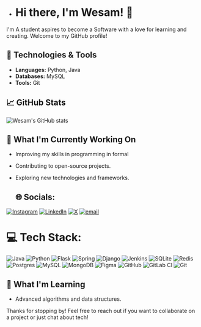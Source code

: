 - # Hi there, I'm Wesam! 👋

I'm  A student aspires to become a Software with a love for learning and creating. Welcome to my GitHub profile!

## 🔧 Technologies & Tools

- **Languages:** Python, Java
- **Databases:** MySQL
- **Tools:** Git

## 📈 GitHub Stats

![Wesam's GitHub stats](https://github-readme-stats.vercel.app/api?username=wesambadr72&show_icons=true&theme=radical)

## 🤔 What I'm Currently Working On

- Improving my skills in programming in formal 
- Contributing to open-source projects.
- Exploring new technologies and frameworks.

  ## 🌐 Socials:
[![Instagram](https://img.shields.io/badge/Instagram-%23E4405F.svg?logo=Instagram&logoColor=white)](https://instagram.com/_ws7h) [![LinkedIn](https://img.shields.io/badge/LinkedIn-%230077B5.svg?logo=linkedin&logoColor=white)](https://linkedin.com/in/WesamAlluhaybi) [![X](https://img.shields.io/badge/X-black.svg?logo=X&logoColor=white)](https://x.com/@ws7__) [![email](https://img.shields.io/badge/Email-D14836?logo=gmail&logoColor=white)](mailto:wbadr60@gmail.com) 

# 💻 Tech Stack:
![Java](https://img.shields.io/badge/java-%23ED8B00.svg?style=for-the-badge&logo=openjdk&logoColor=white) ![Python](https://img.shields.io/badge/python-3670A0?style=for-the-badge&logo=python&logoColor=ffdd54) ![Flask](https://img.shields.io/badge/flask-%23000.svg?style=for-the-badge&logo=flask&logoColor=white) ![Spring](https://img.shields.io/badge/spring-%236DB33F.svg?style=for-the-badge&logo=spring&logoColor=white) ![Django](https://img.shields.io/badge/django-%23092E20.svg?style=for-the-badge&logo=django&logoColor=white) ![Jenkins](https://img.shields.io/badge/jenkins-%232C5263.svg?style=for-the-badge&logo=jenkins&logoColor=white) ![SQLite](https://img.shields.io/badge/sqlite-%2307405e.svg?style=for-the-badge&logo=sqlite&logoColor=white) ![Redis](https://img.shields.io/badge/redis-%23DD0031.svg?style=for-the-badge&logo=redis&logoColor=white) ![Postgres](https://img.shields.io/badge/postgres-%23316192.svg?style=for-the-badge&logo=postgresql&logoColor=white) ![MySQL](https://img.shields.io/badge/mysql-4479A1.svg?style=for-the-badge&logo=mysql&logoColor=white) ![MongoDB](https://img.shields.io/badge/MongoDB-%234ea94b.svg?style=for-the-badge&logo=mongodb&logoColor=white) ![Figma](https://img.shields.io/badge/figma-%23F24E1E.svg?style=for-the-badge&logo=figma&logoColor=white) ![GitHub](https://img.shields.io/badge/github-%23121011.svg?style=for-the-badge&logo=github&logoColor=white) ![GitLab CI](https://img.shields.io/badge/gitlab%20CI-%23181717.svg?style=for-the-badge&logo=gitlab&logoColor=white) ![Git](https://img.shields.io/badge/git-%23F05033.svg?style=for-the-badge&logo=git&logoColor=white)

## 🌱 What I'm Learning

- Advanced algorithms and data structures.

Thanks for stopping by! Feel free to reach out if you want to collaborate on a project or just chat about tech!
